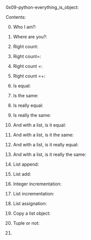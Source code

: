 0x09-python-everything_is_object:

Contents:

0. Who I am?:

1. Where are you?:

2. Right count:

3. Right count=:

4. Right count =:

5. Right count =+:

6. Is equal:

7. Is the same:

8. Is really equal:

9. Is really the same:

10. And with a list, is it equal:

11. And with a list, is it the same:

12. And with a list, is it really equal:

13. And with a list, is it really the same:

14. List append:

15. List add:

16. Integer incrementation:

17. List incrementation:

18. List assignation:

19. Copy a list object:

20. Tuple or not:

21.
